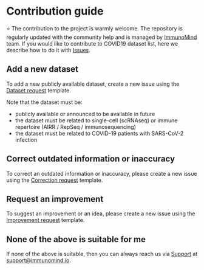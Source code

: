 # Contribution guide
:star: The contribution to the project is warmly welcome. The repository is regularly updated with the community help and is managed by [ImmunoMind](https://immunarch.com/) team.
If you would like to contribute to COVID19 dataset list, here we describe how to do it with [Issues](https://github.com/immunomind/covid19/issues).

## Add a new dataset
To add a new publicly available dataset, create a new issue using the [Dataset request](https://github.com/immunomind/covid19/issues/new?template=dataset-request.md) template.

Note that the dataset must be:
- publicly available or announced to be available in future
- the dataset must be related to single-cell (scRNAseq) or immune repertoire (AIRR / RepSeq / immunosequencing) 
- the dataset must be related to COVID-19 patients with SARS-CoV-2 infection

## Correct outdated information or inaccuracy
To correct an outdated information or inaccuracy, please create a new issue using the [Correction request](https://github.com/immunomind/covid19/issues/new?template=correction-request.md) template.

## Request an improvement
To suggest an improvement or an idea, please create a new issue using the [Improvement request](https://github.com/immunomind/covid19/issues/new?template=improvement-request.md) template.

## None of the above is suitable for me
If none of the above is suitable, then you can always reach us via [Support](mailto:support@immunomind.io) at support@immunomind.io.

